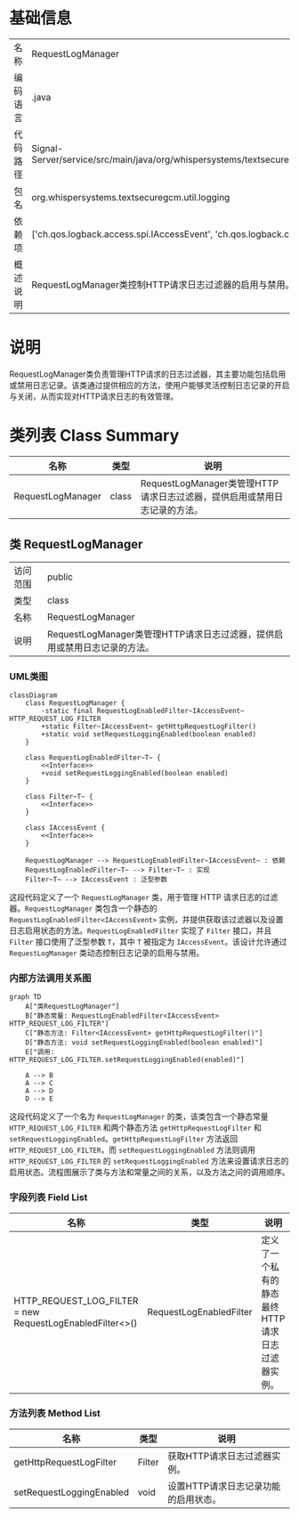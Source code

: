 # 基础信息

|      |      |
|------|------|
| 名称 | RequestLogManager |
| 编码语言 | .java |
| 代码路径 | Signal-Server/service/src/main/java/org/whispersystems/textsecuregcm/util/logging/RequestLogManager.java |
| 包名 | org.whispersystems.textsecuregcm.util.logging |
| 依赖项 | ['ch.qos.logback.access.spi.IAccessEvent', 'ch.qos.logback.core.filter.Filter'] |
| 概述说明 | RequestLogManager类控制HTTP请求日志过滤器的启用与禁用。 |

# 说明

RequestLogManager类负责管理HTTP请求的日志过滤器，其主要功能包括启用或禁用日志记录。该类通过提供相应的方法，使用户能够灵活控制日志记录的开启与关闭，从而实现对HTTP请求日志的有效管理。

# 类列表 Class Summary

| 名称   | 类型  | 说明 |
|-------|------|-------------|
| RequestLogManager | class | RequestLogManager类管理HTTP请求日志过滤器，提供启用或禁用日志记录的方法。 |



## 类 RequestLogManager

|      |      |
|------|------|
| 访问范围 | public |
| 类型 | class |
| 名称 | RequestLogManager |
| 说明 | RequestLogManager类管理HTTP请求日志过滤器，提供启用或禁用日志记录的方法。 |


### UML类图

```mermaid
classDiagram
    class RequestLogManager {
        -static final RequestLogEnabledFilter~IAccessEvent~ HTTP_REQUEST_LOG_FILTER
        +static Filter~IAccessEvent~ getHttpRequestLogFilter()
        +static void setRequestLoggingEnabled(boolean enabled)
    }

    class RequestLogEnabledFilter~T~ {
        <<Interface>>
        +void setRequestLoggingEnabled(boolean enabled)
    }

    class Filter~T~ {
        <<Interface>>
    }

    class IAccessEvent {
        <<Interface>>
    }

    RequestLogManager --> RequestLogEnabledFilter~IAccessEvent~ : 依赖
    RequestLogEnabledFilter~T~ --> Filter~T~ : 实现
    Filter~T~ --> IAccessEvent : 泛型参数
```

这段代码定义了一个 `RequestLogManager` 类，用于管理 HTTP 请求日志的过滤器。`RequestLogManager` 类包含一个静态的 `RequestLogEnabledFilter<IAccessEvent>` 实例，并提供获取该过滤器以及设置日志启用状态的方法。`RequestLogEnabledFilter` 实现了 `Filter` 接口，并且 `Filter` 接口使用了泛型参数 `T`，其中 `T` 被指定为 `IAccessEvent`。该设计允许通过 `RequestLogManager` 类动态控制日志记录的启用与禁用。


### 内部方法调用关系图

```mermaid
graph TD
    A["类RequestLogManager"]
    B["静态常量: RequestLogEnabledFilter<IAccessEvent> HTTP_REQUEST_LOG_FILTER"]
    C["静态方法: Filter<IAccessEvent> getHttpRequestLogFilter()"]
    D["静态方法: void setRequestLoggingEnabled(boolean enabled)"]
    E["调用: HTTP_REQUEST_LOG_FILTER.setRequestLoggingEnabled(enabled)"]

    A --> B
    A --> C
    A --> D
    D --> E
```

这段代码定义了一个名为 `RequestLogManager` 的类，该类包含一个静态常量 `HTTP_REQUEST_LOG_FILTER` 和两个静态方法 `getHttpRequestLogFilter` 和 `setRequestLoggingEnabled`。`getHttpRequestLogFilter` 方法返回 `HTTP_REQUEST_LOG_FILTER`，而 `setRequestLoggingEnabled` 方法则调用 `HTTP_REQUEST_LOG_FILTER` 的 `setRequestLoggingEnabled` 方法来设置请求日志的启用状态。流程图展示了类与方法和常量之间的关系，以及方法之间的调用顺序。

### 字段列表 Field List

| 名称  | 类型  | 说明 |
|-------|-------|------|
| HTTP_REQUEST_LOG_FILTER = new RequestLogEnabledFilter<>() | RequestLogEnabledFilter<IAccessEvent> | 定义了一个私有的静态最终HTTP请求日志过滤器实例。 |

### 方法列表 Method List

| 名称  | 类型  | 说明 |
|-------|-------|------|
| getHttpRequestLogFilter | Filter<IAccessEvent> | 获取HTTP请求日志过滤器实例。 |
| setRequestLoggingEnabled | void | 设置HTTP请求日志记录功能的启用状态。 |





